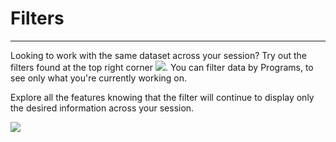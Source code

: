 # Filters

---

Looking to work with the same dataset across your session? Try out the filters found at the top right corner ![](/assets_en/filter2.PNG). You can filter data by Programs, to see only what you're currently working on.

Explore all the features knowing that the filter will continue to display only the desired information across your session.

![](/assets_en/filter_gif.gif)

